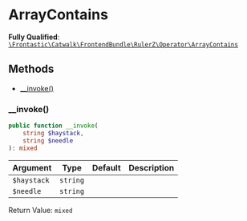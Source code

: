 #  ArrayContains

**Fully Qualified**: [`\Frontastic\Catwalk\FrontendBundle\RulerZ\Operator\ArrayContains`](../../../../../src/php/FrontendBundle/RulerZ/Operator/ArrayContains.php)

## Methods

* [__invoke()](#__invoke)

### __invoke()

```php
public function __invoke(
    string $haystack,
    string $needle
): mixed
```

Argument|Type|Default|Description
--------|----|-------|-----------
`$haystack`|`string`||
`$needle`|`string`||

Return Value: `mixed`


